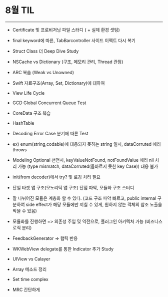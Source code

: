 # 8월 TIL
***

* Certificate 및 프로비저닝 파일 스터디 ( + 실제 환경 셋팅)
* final keyword에 따른, TabBarcontroller 사이드 이펙트 다시 복기
* Struct Class 더 Deep Dive Study
* NSCache vs Dictionary (구조, 메모리 관리, Thread 관점)
* ARC 복습 (Weak vs Unowned)
* Swift 자료구조(Array, Set, Dictionary)에 대하여
* View Life Cycle
* GCD Global Concurrent Queue Test
* CoreData 구조 복습
* HashTable
* Decoding Error Case 분기에 따른 Test
 * ex) enum(string,codable)에 대응되지 못하는 string 일시, dataCorruted 에러 throws
 * Modeling Optional 선언시, keyValueNotFound, notFoundValue 에러 nil 처리 가능 (type mismatch, dataCorruted(올바르지 못한 key Case)) 대응 불가
 * init(from decoder)에서 try? 및 로깅 처리 필요
 
 * 단일 타겟 앱 구조(모노리틱 앱 구조) 단점 파악, 모듈화 구조 스터디
 * 잘 나뉘어진 모듈은 계층화 할 수 있다. (코드 구조 파악 빠르고, public internal 구분하여 side effect가 해당 모듈에만 끼칠 수 있게, 원하지 않는 객체의 참조 노출을 막을 수 있음) 
 * 모듈화를 진행하면 => 의존성 주입 및 역전으로, 플러그인 아키텍처 가능 (비즈니스 로직 분리)
 * FeedbackGenerator => 햅틱 반응
 * WKWebView delegate를 통한 Indicator 추가 Study
 
 * UIView vs Calayer
 * Array 메소드 정리
 * Set time complex
 * MRC 간단하게
